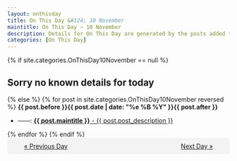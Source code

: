 ```yaml
---
layout: onthisday
title: On This Day &#124; 10 November
maintitle: On This Day — 10 November
description: Details for On This Day are generated by the posts added to the website so the content is subject to changes/updates over time.
categories: [On This Day]
---
```


{% if site.categories.OnThisDay10November == null %}
<h2>Sorry no known details for today</h2>
{% else %}
{% for post in site.categories.OnThisDay10November reversed %}
<strong>{{ post.before }}{{ post.date | date: "%e %B %Y" }}{{ post.after }}</strong>
<ul>
<li> ——: <a class="{{ post.class }}" href="{{ post.url }}"><strong>{{ post.maintitle }}</strong> - {{ post.post_description }}</a></li>
</ul>
{% endfor %}
{% endif %}
<br />
<div style="background-color: #f3f3f3; padding: 10px; border-radius: 5px; text-align: center; display: flex; justify-content: space-evenly;">
<a href="/onthisday/11/11-09">« Previous Day</a>
<span style="visibility:hidden;">[ Visit Leap Year February 29 ]</span>
<a href="/onthisday/11/11-11">Next Day »</a>
</div>
